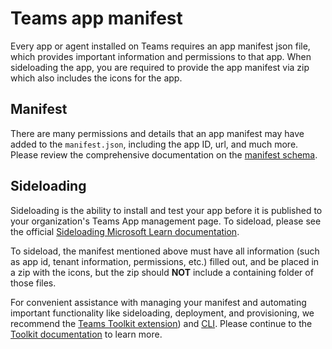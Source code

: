 # Teams app manifest

Every app or agent installed on Teams requires an app manifest json file, which provides important information and permissions to that app. When sideloading the app, you are required to provide the app manifest via zip which also includes the icons for the app.

## Manifest

There are many permissions and details that an app manifest may have added to the `manifest.json`, including the app ID, url, and much more. Please review the comprehensive documentation on the [manifest schema](https://learn.microsoft.com/en-us/microsoftteams/platform/resources/schema/manifest-schema).

## Sideloading

Sideloading is the ability to install and test your app before it is published to your organization's Teams App management page. To sideload, please see the official [Sideloading Microsoft Learn documentation](https://learn.microsoft.com/en-us/microsoftteams/platform/concepts/deploy-and-publish/apps-upload).

To sideload, the manifest mentioned above must have all information (such as app id, tenant information, permissions, etc.) filled out, and be placed in a zip with the icons, but the zip should **NOT** include a containing folder of those files.

For convenient assistance with managing your manifest and automating important functionality like sideloading, deployment, and provisioning, we recommend the [Teams Toolkit extension](https://learn.microsoft.com/en-us/microsoftteams/platform/toolkit/install-teams-toolkit)) and [CLI](https://learn.microsoft.com/en-us/microsoftteams/platform/toolkit/cli/overview.md). Please continue to the [Toolkit documentation](./m365-toolkit.md) to learn more.